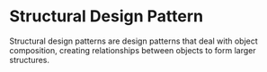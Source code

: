# Structural Design Pattern

Structural design patterns are design patterns that deal with object composition, creating relationships between objects to form larger structures.
